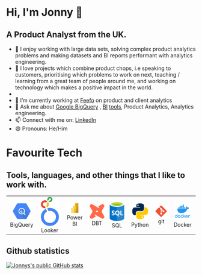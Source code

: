 # Hi, I'm Jonny 👋
## A Product Analyst from the UK.

- 🚀 I enjoy working with large data sets, solving complex product analytics problems and making datasets and BI reports performant with analytics engineering.
- 🧠 I love projects which combine product chops, i.e speaking to customers, prioritising which problems to work on next, teaching / learning from a great team of people around me, and working on technology which makes a positive impact in the world.
- 
- 🏢 I’m currently working at [Feefo](https://github.com/feefo) on product and client analytics
- 💬 Ask me about [Google BigQuery](https://cloud.google.com/bigquery) , [BI](https://cloud.google.com/looker) [tools](https://powerbi.microsoft.com/en-gb/), Product Analytics, Analytics engineering.
- 📫 Connect with me on: [LinkedIn](https://www.linkedin.com/in/jonnydrodge/)
- 😄 Pronouns: He/Him


# Favourite Tech
## Tools, languages, and other things that I like to work with.
<table>
  <tr>
    <td align="center" width="96">
      <a href="Google BigQuery">
        <img src="./img/google-bigquery-logo-1.svg" width="48" alt="Google BigQuery" />
      </a>
      <br>BigQuery
    </td>
    <td align="center" width="96">
      <a href="Looker">
        <img src="./img/google-looker-logo.png" width="48" alt="Looker" />
      </a>
      <br>Looker
    </td>
    <td align="center" width="96">
      <a href="Power BI">
        <img src="./img/Microsoft-Power-BI-Logo.png" width="48"" alt="Power BI" />
      </a>
      <br>Power BI
    </td>
    <td align="center" width="96">
      <a href="DBT">
        <img src="./img/dbt-logo.png" width="48" alt="DBT" />
      </a>
      <br>DBT
    </td>
    <td align="center" width="96">
      <a href="SQL" >
        <img src="./img/sql-generic-logo.png" width="48" alt="SQL" />
      </a>
      <br>SQL
    </td>
    <td align="center" width="96"> 
      <a href="Python" >
        <img src="./img/python-logo.jpg" width="48" alt="Python" />
      </a>
      <br>Python
    </td>
    <td align="center"  width="96">
      <a href="git">
        <img src="./img/git-logo.png" width="48" alt="git" />
      </a>
      <br>git
    </td>
    <td align="center" width="96">
      <a href="Docker" >
        <img src="./img/docker-logo.png" width="48" alt="Docker" />
      </a>
      <br>Docker
    </td>
  </tr>
</table>

## Github statistics
[![Jonnys's public GitHub stats](https://github-readme-stats-jdrodge.vercel.app/api?username=JDrodge\&bg_color=30,e96443,904e95\&title_color=fff\&text_color=fff\&rank_icon=github)](https://github-readme-stats-jdrodge.vercel.app)


